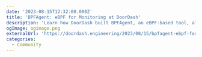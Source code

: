 ```yaml
---
date: '2023-08-15T12:32:00.000Z'
title: 'BPFAgent: eBPF for Monitoring at DoorDash'
description: 'Learn how DoorDash built BPFAgent, an eBPF-based tool, allowing them to deploy eBPF probes within their Kubernetes clusters for enhanced network traffic monitoring at the infrastructure level'
ogImage: ogimage.png
externalUrl: 'https://doordash.engineering/2023/08/15/bpfagent-ebpf-for-monitoring-at-doordash/'
categories:
  - Community
---
```

